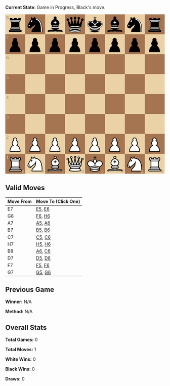 **Current State**: Game in Progress, Black's move.

![board](https://raw.githubusercontent.com/ffalor/ffalor/create_workflows/state/board.svg?)
## Valid Moves
| Move From | Move To (Click One) |
| --- | --- |
| E7 | [E5](https://github.com/ffalor/ffalor/issues/new?title=move%7Ce7e5&body=Just+press+%27Submit+Issue%27+to+make+this+move.+Please+do+not+edit+the+title.), [E6](https://github.com/ffalor/ffalor/issues/new?title=move%7Ce7e6&body=Just+press+%27Submit+Issue%27+to+make+this+move.+Please+do+not+edit+the+title.) |
| G8 | [F6](https://github.com/ffalor/ffalor/issues/new?title=move%7Cg8f6&body=Just+press+%27Submit+Issue%27+to+make+this+move.+Please+do+not+edit+the+title.), [H6](https://github.com/ffalor/ffalor/issues/new?title=move%7Cg8h6&body=Just+press+%27Submit+Issue%27+to+make+this+move.+Please+do+not+edit+the+title.) |
| A7 | [A5](https://github.com/ffalor/ffalor/issues/new?title=move%7Ca7a5&body=Just+press+%27Submit+Issue%27+to+make+this+move.+Please+do+not+edit+the+title.), [A6](https://github.com/ffalor/ffalor/issues/new?title=move%7Ca7a6&body=Just+press+%27Submit+Issue%27+to+make+this+move.+Please+do+not+edit+the+title.) |
| B7 | [B5](https://github.com/ffalor/ffalor/issues/new?title=move%7Cb7b5&body=Just+press+%27Submit+Issue%27+to+make+this+move.+Please+do+not+edit+the+title.), [B6](https://github.com/ffalor/ffalor/issues/new?title=move%7Cb7b6&body=Just+press+%27Submit+Issue%27+to+make+this+move.+Please+do+not+edit+the+title.) |
| C7 | [C5](https://github.com/ffalor/ffalor/issues/new?title=move%7Cc7c5&body=Just+press+%27Submit+Issue%27+to+make+this+move.+Please+do+not+edit+the+title.), [C6](https://github.com/ffalor/ffalor/issues/new?title=move%7Cc7c6&body=Just+press+%27Submit+Issue%27+to+make+this+move.+Please+do+not+edit+the+title.) |
| H7 | [H5](https://github.com/ffalor/ffalor/issues/new?title=move%7Ch7h5&body=Just+press+%27Submit+Issue%27+to+make+this+move.+Please+do+not+edit+the+title.), [H6](https://github.com/ffalor/ffalor/issues/new?title=move%7Ch7h6&body=Just+press+%27Submit+Issue%27+to+make+this+move.+Please+do+not+edit+the+title.) |
| B8 | [A6](https://github.com/ffalor/ffalor/issues/new?title=move%7Cb8a6&body=Just+press+%27Submit+Issue%27+to+make+this+move.+Please+do+not+edit+the+title.), [C6](https://github.com/ffalor/ffalor/issues/new?title=move%7Cb8c6&body=Just+press+%27Submit+Issue%27+to+make+this+move.+Please+do+not+edit+the+title.) |
| D7 | [D5](https://github.com/ffalor/ffalor/issues/new?title=move%7Cd7d5&body=Just+press+%27Submit+Issue%27+to+make+this+move.+Please+do+not+edit+the+title.), [D6](https://github.com/ffalor/ffalor/issues/new?title=move%7Cd7d6&body=Just+press+%27Submit+Issue%27+to+make+this+move.+Please+do+not+edit+the+title.) |
| F7 | [F5](https://github.com/ffalor/ffalor/issues/new?title=move%7Cf7f5&body=Just+press+%27Submit+Issue%27+to+make+this+move.+Please+do+not+edit+the+title.), [F6](https://github.com/ffalor/ffalor/issues/new?title=move%7Cf7f6&body=Just+press+%27Submit+Issue%27+to+make+this+move.+Please+do+not+edit+the+title.) |
| G7 | [G5](https://github.com/ffalor/ffalor/issues/new?title=move%7Cg7g5&body=Just+press+%27Submit+Issue%27+to+make+this+move.+Please+do+not+edit+the+title.), [G6](https://github.com/ffalor/ffalor/issues/new?title=move%7Cg7g6&body=Just+press+%27Submit+Issue%27+to+make+this+move.+Please+do+not+edit+the+title.) |

## Previous Game
**Winner:** N/A

**Method:** N/A

## Overall Stats
**Total Games:** 0

**Total Moves:** 1 

**White Wins:** 0

**Black Wins:** 0

**Draws:** 0

